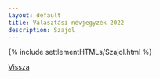 ```yaml
---
layout: default
title: Választási névjegyzék 2022
description: Szajol
---
```


{% include settlementHTMLs/Szajol.html %}

[Vissza](../)